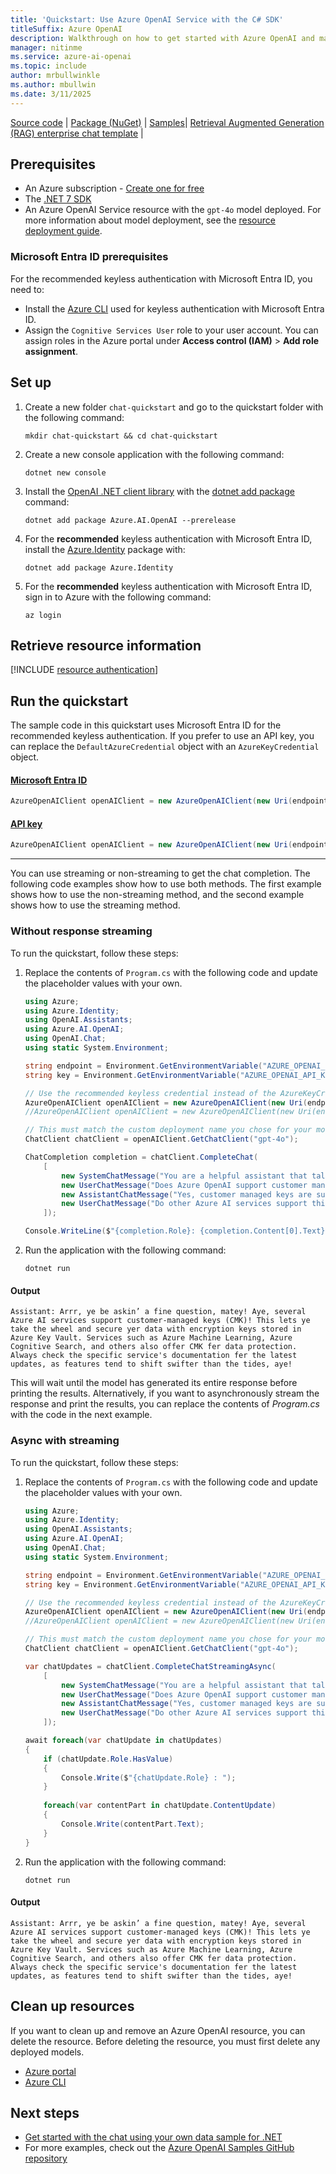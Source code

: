 ```yaml
---
title: 'Quickstart: Use Azure OpenAI Service with the C# SDK'
titleSuffix: Azure OpenAI
description: Walkthrough on how to get started with Azure OpenAI and make your first completions call with the C# SDK.
manager: nitinme
ms.service: azure-ai-openai
ms.topic: include
author: mrbullwinkle
ms.author: mbullwin
ms.date: 3/11/2025
---
```


[Source code](https://github.com/Azure/azure-sdk-for-net/blob/main/sdk/openai/Azure.AI.OpenAI/src) | [Package (NuGet)](https://www.nuget.org/packages/Azure.AI.OpenAI/) | [Samples](https://github.com/Azure/azure-sdk-for-net/blob/main/sdk/openai/Azure.AI.OpenAI/tests/Samples)| [Retrieval Augmented Generation (RAG) enterprise chat template](/dotnet/ai/get-started-app-chat-template) |

## Prerequisites

- An Azure subscription - [Create one for free](https://azure.microsoft.com/free/cognitive-services?azure-portal=true)
- The [.NET 7 SDK](https://dotnet.microsoft.com/download/dotnet/7.0)
- An Azure OpenAI Service resource with the `gpt-4o` model deployed. For more information about model deployment, see the [resource deployment guide](../how-to/create-resource.md).

### Microsoft Entra ID prerequisites

For the recommended keyless authentication with Microsoft Entra ID, you need to:
- Install the [Azure CLI](/cli/azure/install-azure-cli) used for keyless authentication with Microsoft Entra ID.
- Assign the `Cognitive Services User` role to your user account. You can assign roles in the Azure portal under **Access control (IAM)** > **Add role assignment**.

## Set up

1. Create a new folder `chat-quickstart` and go to the quickstart folder with the following command:

    ```shell
    mkdir chat-quickstart && cd chat-quickstart
    ```

1. Create a new console application with the following command:

    ```shell
    dotnet new console
    ```

3. Install the [OpenAI .NET client library](https://www.nuget.org/packages/Azure.AI.OpenAI/) with the [dotnet add package](/dotnet/core/tools/dotnet-add-package) command:

    ```console
    dotnet add package Azure.AI.OpenAI --prerelease
    ```

1. For the **recommended** keyless authentication with Microsoft Entra ID, install the [Azure.Identity](https://www.nuget.org/packages/Azure.Identity) package with:

    ```console
    dotnet add package Azure.Identity
    ```

1. For the **recommended** keyless authentication with Microsoft Entra ID, sign in to Azure with the following command:

    ```console
    az login
    ```

## Retrieve resource information

[!INCLUDE [resource authentication](resource-authentication.md)]

## Run the quickstart

The sample code in this quickstart uses Microsoft Entra ID for the recommended keyless authentication. If you prefer to use an API key, you can replace the `DefaultAzureCredential` object with an `AzureKeyCredential` object. 

#### [Microsoft Entra ID](#tab/keyless)

```csharp
AzureOpenAIClient openAIClient = new AzureOpenAIClient(new Uri(endpoint), new DefaultAzureCredential()); 
```

#### [API key](#tab/api-key)

```csharp
AzureOpenAIClient openAIClient = new AzureOpenAIClient(new Uri(endpoint), new AzureKeyCredential(key));
```
---

You can use streaming or non-streaming to get the chat completion. The following code examples show how to use both methods. The first example shows how to use the non-streaming method, and the second example shows how to use the streaming method.

### Without response streaming

To run the quickstart, follow these steps:

1. Replace the contents of `Program.cs` with the following code and update the placeholder values with your own.

    ```csharp
    using Azure;
    using Azure.Identity;
    using OpenAI.Assistants;
    using Azure.AI.OpenAI;
    using OpenAI.Chat;
    using static System.Environment;
    
    string endpoint = Environment.GetEnvironmentVariable("AZURE_OPENAI_ENDPOINT") ?? "https://<your-resource-name>.openai.azure.com/";
    string key = Environment.GetEnvironmentVariable("AZURE_OPENAI_API_KEY") ?? "<your-key>";
    
    // Use the recommended keyless credential instead of the AzureKeyCredential credential.
    AzureOpenAIClient openAIClient = new AzureOpenAIClient(new Uri(endpoint), new DefaultAzureCredential()); 
    //AzureOpenAIClient openAIClient = new AzureOpenAIClient(new Uri(endpoint), new AzureKeyCredential(key));
    
    // This must match the custom deployment name you chose for your model
    ChatClient chatClient = openAIClient.GetChatClient("gpt-4o");
    
    ChatCompletion completion = chatClient.CompleteChat(
        [
            new SystemChatMessage("You are a helpful assistant that talks like a pirate."),
            new UserChatMessage("Does Azure OpenAI support customer managed keys?"),
            new AssistantChatMessage("Yes, customer managed keys are supported by Azure OpenAI"),
            new UserChatMessage("Do other Azure AI services support this too?")
        ]);
    
    Console.WriteLine($"{completion.Role}: {completion.Content[0].Text}");
    ```

1. Run the application with the following command:

    ```shell
    dotnet run
    ```


#### Output

```output
Assistant: Arrr, ye be askin’ a fine question, matey! Aye, several Azure AI services support customer-managed keys (CMK)! This lets ye take the wheel and secure yer data with encryption keys stored in Azure Key Vault. Services such as Azure Machine Learning, Azure Cognitive Search, and others also offer CMK fer data protection. Always check the specific service's documentation fer the latest updates, as features tend to shift swifter than the tides, aye!
```

This will wait until the model has generated its entire response before printing the results. Alternatively, if you want to asynchronously stream the response and print the results, you can replace the contents of *Program.cs* with the code in the next example.

### Async with streaming

To run the quickstart, follow these steps:

1. Replace the contents of `Program.cs` with the following code and update the placeholder values with your own.

    ```csharp
    using Azure;
    using Azure.Identity;
    using OpenAI.Assistants;
    using Azure.AI.OpenAI;
    using OpenAI.Chat;
    using static System.Environment;
    
    string endpoint = Environment.GetEnvironmentVariable("AZURE_OPENAI_ENDPOINT") ?? "https://<your-resource-name>.openai.azure.com/";
    string key = Environment.GetEnvironmentVariable("AZURE_OPENAI_API_KEY") ?? "<your-key>";
    
    // Use the recommended keyless credential instead of the AzureKeyCredential credential.
    AzureOpenAIClient openAIClient = new AzureOpenAIClient(new Uri(endpoint), new DefaultAzureCredential()); 
    //AzureOpenAIClient openAIClient = new AzureOpenAIClient(new Uri(endpoint), new AzureKeyCredential(key));
    
    // This must match the custom deployment name you chose for your model
    ChatClient chatClient = openAIClient.GetChatClient("gpt-4o");
    
    var chatUpdates = chatClient.CompleteChatStreamingAsync(
        [
            new SystemChatMessage("You are a helpful assistant that talks like a pirate."),
            new UserChatMessage("Does Azure OpenAI support customer managed keys?"),
            new AssistantChatMessage("Yes, customer managed keys are supported by Azure OpenAI"),
            new UserChatMessage("Do other Azure AI services support this too?")
        ]);
    
    await foreach(var chatUpdate in chatUpdates)
    {
        if (chatUpdate.Role.HasValue)
        {
            Console.Write($"{chatUpdate.Role} : ");
        }
        
        foreach(var contentPart in chatUpdate.ContentUpdate)
        {
            Console.Write(contentPart.Text);
        }
    }
    ```

1. Run the application with the following command:

    ```shell
    dotnet run
    ```


#### Output

```output
Assistant: Arrr, ye be askin’ a fine question, matey! Aye, several Azure AI services support customer-managed keys (CMK)! This lets ye take the wheel and secure yer data with encryption keys stored in Azure Key Vault. Services such as Azure Machine Learning, Azure Cognitive Search, and others also offer CMK fer data protection. Always check the specific service's documentation fer the latest updates, as features tend to shift swifter than the tides, aye!
```


## Clean up resources

If you want to clean up and remove an Azure OpenAI resource, you can delete the resource. Before deleting the resource, you must first delete any deployed models.

- [Azure portal](../../multi-service-resource.md?pivots=azportal#clean-up-resources)
- [Azure CLI](../../multi-service-resource.md?pivots=azcli#clean-up-resources)

## Next steps

* [Get started with the chat using your own data sample for .NET](/dotnet/ai/get-started-app-chat-template?toc=/azure/ai-services/openai/toc.json&bc=/azure/ai-services/openai/breadcrumb/toc.json&tabs=github-codespaces)
* For more examples, check out the [Azure OpenAI Samples GitHub repository](https://github.com/Azure-Samples/openai)
